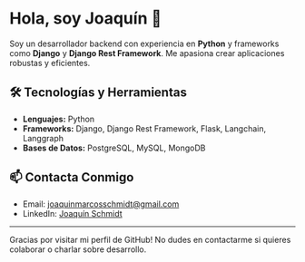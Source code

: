 # Hola, soy Joaquín 👋

Soy un desarrollador backend con experiencia en **Python** y frameworks como **Django** y **Django Rest Framework**. Me apasiona crear aplicaciones robustas y eficientes.

## 🛠️ Tecnologías y Herramientas
- **Lenguajes:** Python
- **Frameworks:** Django, Django Rest Framework, Flask, Langchain, Langgraph
- **Bases de Datos:** PostgreSQL, MySQL, MongoDB

## 📫 Contacta Conmigo
- Email: [joaquinmarcosschmidt@gmail.com](mailto:joaquinmarcosschmidt@gmail.com)
- LinkedIn: [Joaquín Schmidt](https://www.linkedin.com/in/joaquin-schmidt-13365120a/)

---

Gracias por visitar mi perfil de GitHub! No dudes en contactarme si quieres colaborar o charlar sobre desarrollo.
